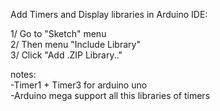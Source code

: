 Add Timers and Display libraries in Arduino IDE:

1/ Go to "Sketch" menu \
2/ Then menu "Include Library" \
3/ Click "Add .ZIP Library.."

notes: \
-Timer1 + Timer3 for arduino uno \
-Arduino mega support all this libraries of timers
